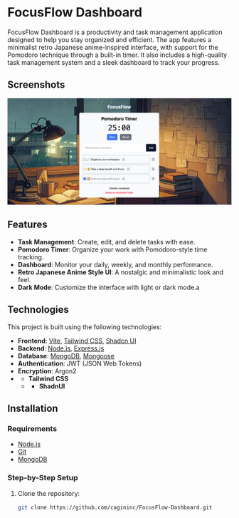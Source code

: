 # FocusFlow Dashboard

FocusFlow Dashboard is a productivity and task management application designed to help you stay organized and efficient. The app features a minimalist retro Japanese anime-inspired interface, with support for the Pomodoro technique through a built-in timer. It also includes a high-quality task management system and a sleek dashboard to track your progress.


## Screenshots
![FocusFlow Dashboard](/UI-demo.png)

## Features

- **Task Management**: Create, edit, and delete tasks with ease.
- **Pomodoro Timer**: Organize your work with Pomodoro-style time tracking.
- **Dashboard**: Monitor your daily, weekly, and monthly performance.
- **Retro Japanese Anime Style UI**: A nostalgic and minimalistic look and feel.
- **Dark Mode**: Customize the interface with light or dark mode.a

## Technologies

This project is built using the following technologies:

- **Frontend**: [Vite](https://vitejs.dev/), [Tailwind CSS](https://tailwindcss.com/), [Shadcn UI](https://ui.shadcn.dev/)
- **Backend**: [Node.js](https://nodejs.org/), [Express.js](https://expressjs.com/)
- **Database**: [MongoDB](https://www.mongodb.com/), [Mongoose](https://mongoosejs.com/)
- **Authentication**: JWT (JSON Web Tokens)
- **Encryption**: Argon2
- - **Tailwind CSS**
  - - **ShadnUI**


## Installation

### Requirements

- [Node.js](https://nodejs.org/)
- [Git](https://git-scm.com/)
- [MongoDB](https://www.mongodb.com/)

### Step-by-Step Setup

1. Clone the repository:

   ```bash
   git clone https://github.com/cagininc/FocusFlow-Dashboard.git
